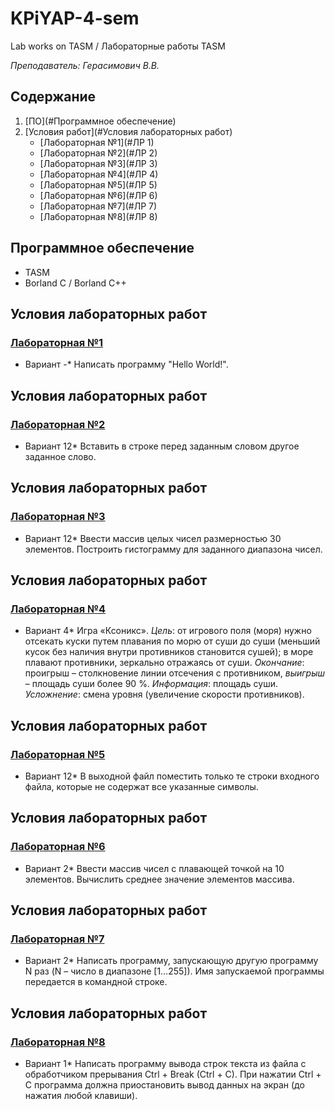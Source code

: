# KPiYAP-4-sem
Lab works on TASM / Лабораторные работы TASM

*Преподаватель: Герасимович В.В.*

## Содержание
1. [ПО](#Программное обеспечение)
2. [Условия работ](#Условия лабораторных работ)
   + [Лабораторная №1](#ЛР 1)
   + [Лабораторная №2](#ЛР 2)
   + [Лабораторная №3](#ЛР 3)
   + [Лабораторная №4](#ЛР 4)
   + [Лабораторная №5](#ЛР 5)
   + [Лабораторная №6](#ЛР 6)
   + [Лабораторная №7](#ЛР 7)
   + [Лабораторная №8](#ЛР 8)
   
## Программное обеспечение
* TASM
* Borland C / Borland C++

## Условия лабораторных работ
### [Лабораторная №1](https://github.com/InfernumPegasus/BSUIR-Labs/tree/main/KPiYAP/4-sem/lab1)
* Вариант -* Написать программу "Hello World!".

## Условия лабораторных работ
### [Лабораторная №2](https://github.com/InfernumPegasus/BSUIR-Labs/tree/main/KPiYAP/4-sem/lab2)
* Вариант 12* Вставить в строке перед заданным словом другое заданное слово.

## Условия лабораторных работ
### [Лабораторная №3](https://github.com/InfernumPegasus/BSUIR-Labs/tree/main/KPiYAP/4-sem/lab3)
* Вариант 12* Ввести массив целых чисел размерностью 30 элементов. Построить гистограмму для заданного диапазона чисел.

## Условия лабораторных работ
### [Лабораторная №4](https://github.com/InfernumPegasus/BSUIR-Labs/tree/main/KPiYAP/4-sem/lab4)
* Вариант 4* Игра «Ксоникс».
*Цель*: от игрового поля (моря) нужно отсекать куски путем плавания по морю от суши до суши (меньший кусок без наличия внутри противников становится сушей); в море плавают противники, зеркально отражаясь от суши.
*Окончание*: проигрыш – столкновение линии отсечения с противником, *выигрыш* – площадь суши более 90 %.
*Информация*: площадь суши.
*Усложнение*: смена уровня (увеличение скорости противников).

## Условия лабораторных работ
### [Лабораторная №5](https://github.com/InfernumPegasus/BSUIR-Labs/tree/main/KPiYAP/4-sem/lab5)
* Вариант 12* В выходной файл поместить только те строки входного файла, которые не содержат все указанные символы.

## Условия лабораторных работ
### [Лабораторная №6](https://github.com/InfernumPegasus/BSUIR-Labs/tree/main/KPiYAP/4-sem/lab6)
* Вариант 2* Ввести массив чисел с плавающей точкой на 10 элементов. Вычислить среднее значение элементов массива.

## Условия лабораторных работ
### [Лабораторная №7](https://github.com/InfernumPegasus/BSUIR-Labs/tree/main/KPiYAP/4-sem/lab7)
* Вариант 2* Написать программу, запускающую другую программу N раз (N – число в диапазоне [1…255]). Имя запускаемой программы передается в командной строке.

## Условия лабораторных работ
### [Лабораторная №8](https://github.com/InfernumPegasus/BSUIR-Labs/tree/main/KPiYAP/4-sem/lab8)
* Вариант 1* Написать программу вывода строк текста из файла с обработчиком прерывания Ctrl + Break (Ctrl + C). При нажатии Ctrl + C программа должна приостановить вывод данных на экран (до нажатия любой клавиши).
